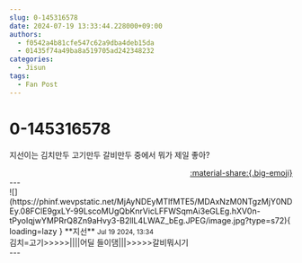 ```yaml
---
slug: 0-145316578
date: 2024-07-19 13:33:44.228000+09:00
authors:
  - f0542a4b81cfe547c62a9dba4deb15da
  - 01435f74a49ba8a519705ad242348232
categories:
  - Jisun
tags:
  - Fan Post
---
```


# 0-145316578

<div class="post-container" markdown="1">
<div class="content-container md-sidebar__scrollwrap" markdown="1">

지선이는 김치만두 고기만두 갈비만두 중에서 뭐가 제일 좋아?

</div>
</div>

<div style="text-align: right;" markdown="1">
<a href="https://weverse.io/fromis9/fanpost/0-145316578" style="text-align: right;">:material-share:{.big-emoji}</a>
</div>
---

<div class="comments-container md-sidebar__scrollwrap" markdown="1">
<div class="comment" markdown="1">
<div class='id-container' markdown="1">
![](https://phinf.wevpstatic.net/MjAyNDEyMTlfMTE5/MDAxNzM0NTgzMjY0NDEy.08FClE9gxLY-99LscoMUgQbKnrVicLFFWSqmAi3eGLEg.hXV0n-tPyoIqjwYMPRrQ8Zn9aHvy3-B2llL4LWAZ_bEg.JPEG/image.jpg?type=s72){ loading=lazy }
**<span class="artist">지선</span>** <small>Jul 19 2024, 13:34</small><br>
</div>
<div class='comment-body' markdown="1">
김치=고기>>>>>||||어딜 들이댐|||>>>>>갈비뭐시기
</div>
</div>
</div>
---
